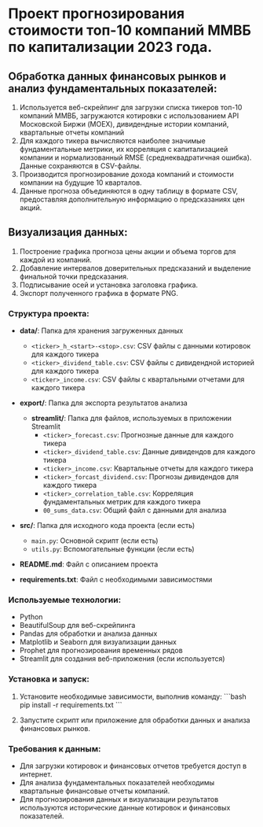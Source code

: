#  Проект прогнозирования стоимости топ-10 компаний ММВБ по капитализации 2023 года.

## Обработка данных финансовых рынков и анализ фундаментальных показателей:
1. Используется веб-скрейпинг для загрузки списка тикеров топ-10 компаний ММВБ, загружаются котировки с использованием API Московской Биржи (MOEX), дивидендные истории компаний, квартальные отчеты компаний
2. Для каждого тикера вычисляются наиболее значимые фундаментальные метрики, их корреляция с капитализацией компании и нормализованный RMSE (среднеквадратичная ошибка). Данные сохраняются в CSV-файлы.
3. Производится прогнозирование дохода компаний и стоимости компании на будущие 10 кварталов. 
4. Данные прогноза объединяются в одну таблицу в формате CSV, предоставляя дополнительную информацию о предсказаниях цен акций.

## Визуализация данных:

1. Построение графика прогноза цены акции и объема торгов для каждой из компаний.
2. Добавление интервалов доверительных предсказаний и выделение финальной точки предсказания.
3. Подписывание осей и установка заголовка графика.
4. Экспорт полученного графика в формате PNG.

### Структура проекта:

- **data/**: Папка для хранения загруженных данных
  - `<ticker>_h_<start>-<stop>.csv`: CSV файлы с данными котировок для каждого тикера
  - `<ticker>_dividend_table.csv`: CSV файлы с дивидендной историей для каждого тикера
  - `<ticker>_income.csv`: CSV файлы с квартальными отчетами для каждого тикера

- **export/**: Папка для экспорта результатов анализа
  - **streamlit/**: Папка для файлов, используемых в приложении Streamlit
    - `<ticker>_forecast.csv`: Прогнозные данные для каждого тикера
    - `<ticker>_dividend_table.csv`: Данные дивидендов для каждого тикера
    - `<ticker>_income.csv`: Квартальные отчеты для каждого тикера
    - `<ticker>_forcast_dividend.csv`: Прогнозы дивидендов для каждого тикера
    - `<ticker>_correlation_table.csv`: Корреляция фундаментальных метрик для каждого тикера
    - `00_sums_data.csv`: Общий файл с данными для анализа

- **src/**: Папка для исходного кода проекта (если есть)
  - `main.py`: Основной скрипт (если есть)
  - `utils.py`: Вспомогательные функции (если есть)

- **README.md**: Файл с описанием проекта

- **requirements.txt**: Файл с необходимыми зависимостями
### Используемые технологии:

- Python
- BeautifulSoup для веб-скрейпинга
- Pandas для обработки и анализа данных
- Matplotlib и Seaborn для визуализации данных
- Prophet для прогнозирования временных рядов
- Streamlit для создания веб-приложения (если используется)


### Установка и запуск:

1. Установите необходимые зависимости, выполнив команду:
   \`\`\`bash
   pip install -r requirements.txt
   \`\`\`

2. Запустите скрипт или приложение для обработки данных и анализа финансовых рынков.

### Требования к данным:

- Для загрузки котировок и финансовых отчетов требуется доступ в интернет.
- Для анализа фундаментальных показателей необходимы квартальные финансовые отчеты компаний.
- Для прогнозирования данных и визуализации результатов используются исторические данные котировок и финансовых показателей.

